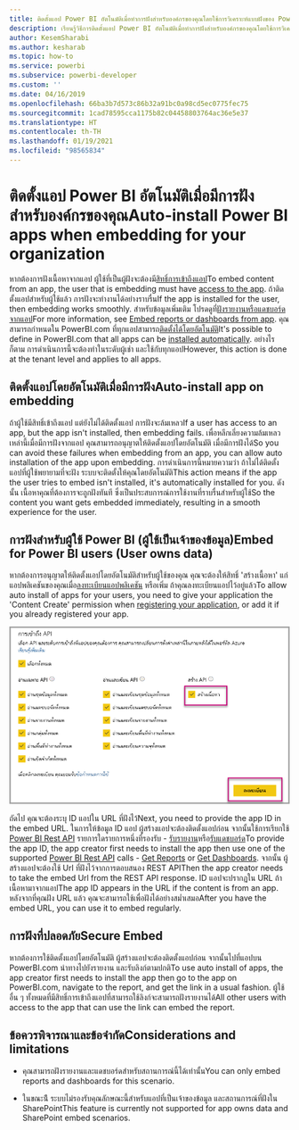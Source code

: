 ```yaml
---
title: ติดตั้งแอป Power BI อัตโนมัติเมื่อทำการฝังสำหรับองค์กรของคุณโดยใช้การวิเคราะห์แบบฝังของ Power BI เพื่อสร้างข้อมูลเชิงลึก BI แบบฝัง
description: เรียนรู้วิธีการติดตั้งแอป Power BI อัตโนมัติเมื่อทำการฝังสำหรับองค์กรของคุณโดยใช้การวิเคราะห์แบบฝังของ Power BI เพื่อสร้างข้อมูลเชิงลึก BI แบบฝัง
author: KesemSharabi
ms.author: kesharab
ms.topic: how-to
ms.service: powerbi
ms.subservice: powerbi-developer
ms.custom: ''
ms.date: 04/16/2019
ms.openlocfilehash: 66ba3b7d573c86b32a91bc0a98cd5ec0775fec75
ms.sourcegitcommit: 1cad78595cca1175b82c04458803764ac36e5e37
ms.translationtype: HT
ms.contentlocale: th-TH
ms.lasthandoff: 01/19/2021
ms.locfileid: "98565834"
---
```

# <a name="auto-install-power-bi-apps-when-embedding-for-your-organization"></a><span data-ttu-id="ae502-103">ติดตั้งแอป Power BI อัตโนมัติเมื่อมีการฝังสำหรับองค์กรของคุณ</span><span class="sxs-lookup"><span data-stu-id="ae502-103">Auto-install Power BI apps when embedding for your organization</span></span>

<span data-ttu-id="ae502-104">หากต้องการฝังเนื้อหาจากแอป ผู้ใช้ที่เป็นผู้ฝังจะต้องมี[สิทธิ์การเข้าถึงแอป](../../collaborate-share/service-create-distribute-apps.md)</span><span class="sxs-lookup"><span data-stu-id="ae502-104">To embed content from an app, the user that is embedding must have [access to the app](../../collaborate-share/service-create-distribute-apps.md).</span></span> <span data-ttu-id="ae502-105">ถ้าติดตั้งแอปสำหรับผู้ใช้แล้ว การฝังจะทำงานได้อย่างราบรื่น</span><span class="sxs-lookup"><span data-stu-id="ae502-105">If the app is installed for the user, then embedding works smoothly.</span></span> <span data-ttu-id="ae502-106">สำหรับข้อมูลเพิ่มเติม โปรดดูที่[ฝังรายงานหรือแดชบอร์ดจากแอป](./index.yml)</span><span class="sxs-lookup"><span data-stu-id="ae502-106">For more information, see [Embed reports or dashboards from app](./index.yml).</span></span> <span data-ttu-id="ae502-107">คุณสามารถกำหนดใน PowerBI.com ที่ทุกแอปสามารถ[ติดตั้งได้โดยอัตโนมัติ](https://powerbi.microsoft.com/blog/automatically-install-apps/)</span><span class="sxs-lookup"><span data-stu-id="ae502-107">It's possible to define in PowerBI.com that all apps can be [installed automatically](https://powerbi.microsoft.com/blog/automatically-install-apps/).</span></span> <span data-ttu-id="ae502-108">อย่างไรก็ตาม การดำเนินการนี้จะต้องทำในระดับผู้เช่า และใช้กับทุกแอป</span><span class="sxs-lookup"><span data-stu-id="ae502-108">However, this action is done at the tenant level and applies to all apps.</span></span>

## <a name="auto-install-app-on-embedding"></a><span data-ttu-id="ae502-109">ติดตั้งแอปโดยอัตโนมัติเมื่อมีการฝัง</span><span class="sxs-lookup"><span data-stu-id="ae502-109">Auto-install app on embedding</span></span>

<span data-ttu-id="ae502-110">ถ้าผู้ใช้มีสิทธิ์เข้าถึงแอป แต่ยังไม่ได้ติดตั้งแอป การฝังจะล้มเหลว</span><span class="sxs-lookup"><span data-stu-id="ae502-110">If a user has access to an app, but the app isn't installed, then embedding fails.</span></span> <span data-ttu-id="ae502-111">เพื่อหลีกเลี่ยงความล้มเหลวเหล่านี้เมื่อมีการฝังจากแอป คุณสามารถอนุญาตให้ติดตั้งแอปโดยอัตโนมัติ เมื่อมีการฝังได้</span><span class="sxs-lookup"><span data-stu-id="ae502-111">So you can avoid these failures when embedding from an app, you can allow auto installation of the app upon embedding.</span></span> <span data-ttu-id="ae502-112">การดำเนินการนี้หมายความว่า ถ้าไม่ได้ติดตั้งแอปที่ผู้ใช้พยายามที่จะฝัง ระบบจะติดตั้งให้คุณโดยอัตโนมัติ</span><span class="sxs-lookup"><span data-stu-id="ae502-112">This action means if the app the user tries to embed isn't installed, it's automatically installed for you.</span></span> <span data-ttu-id="ae502-113">ดังนั้น เนื้อหาคุณที่ต้องการจะถูกฝังทันที ซึ่งเป็นประสบการณ์การใช้งานที่ราบรื่นสำหรับผู้ใช้</span><span class="sxs-lookup"><span data-stu-id="ae502-113">So the content you want gets embedded immediately, resulting in a smooth experience for the user.</span></span>

## <a name="embed-for-power-bi-users-user-owns-data"></a><span data-ttu-id="ae502-114">การฝังสำหรับผู้ใช้ Power BI (ผู้ใช้เป็นเจ้าของข้อมูล)</span><span class="sxs-lookup"><span data-stu-id="ae502-114">Embed for Power BI users (User owns data)</span></span>

<span data-ttu-id="ae502-115">หากต้องการอนุญาตให้ติดตั้งแอปโดยอัตโนมัติสำหรับผู้ใช้ของคุณ คุณจะต้องให้สิทธิ์ 'สร้างเนื้อหา' แก่แอปพลิเคชันของคุณเมื่อ[ลงทะเบียนแอปพลิเคชัน](register-app.md#register-an-azure-ad-app) หรือเพิ่ม ถ้าคุณลงทะเบียนแอปไว้อยู่แล้ว</span><span class="sxs-lookup"><span data-stu-id="ae502-115">To allow auto install of apps for your users, you need to give your application the 'Content Create' permission when [registering your application](register-app.md#register-an-azure-ad-app), or add it if you already registered your app.</span></span>

![ลงทะเบียนแอปสร้างเนื้อหา](media/embed-auto-install-app/register-app-create-content.png)

<span data-ttu-id="ae502-117">ถัดไป คุณจะต้องระบุ ID แอปใน URL ที่ฝังไว้</span><span class="sxs-lookup"><span data-stu-id="ae502-117">Next, you need to provide the app ID in the embed URL.</span></span> <span data-ttu-id="ae502-118">ในการให้ข้อมูล ID แอป ผู้สร้างแอปจะต้องติดตั้งแอปก่อน จากนั้นใช้การเรียกใช้ [Power BI Rest API](/rest/api/power-bi/) รายการใดรายการหนึ่งที่รองรับ - [รับรายงาน](/rest/api/power-bi/reports/getreports)หรือ[รับแดชบอร์ด](/rest/api/power-bi/dashboards/getdashboards)</span><span class="sxs-lookup"><span data-stu-id="ae502-118">To provide the app ID, the app creator first needs to install the app then use one of the supported [Power BI Rest API](/rest/api/power-bi/) calls - [Get Reports](/rest/api/power-bi/reports/getreports) or [Get Dashboards](/rest/api/power-bi/dashboards/getdashboards).</span></span> <span data-ttu-id="ae502-119">จากนั้น ผู้สร้างแอปจะต้องใช้ Url ที่ฝังไว้จากการตอบสนอง REST API</span><span class="sxs-lookup"><span data-stu-id="ae502-119">Then the app creator needs to take the embed Url from the REST API response.</span></span> <span data-ttu-id="ae502-120">ID แอปจะปรากฏใน URL ถ้าเนื้อหามาจากแอป</span><span class="sxs-lookup"><span data-stu-id="ae502-120">The app ID appears in the URL if the content is from an app.</span></span>  <span data-ttu-id="ae502-121">หลังจากที่คุณฝัง URL แล้ว คุณจะสามารถใช้เพื่อฝังได้อย่างสม่ำเสมอ</span><span class="sxs-lookup"><span data-stu-id="ae502-121">After you have the embed URL, you can use it to embed regularly.</span></span>

## <a name="secure-embed"></a><span data-ttu-id="ae502-122">การฝังที่ปลอดภัย</span><span class="sxs-lookup"><span data-stu-id="ae502-122">Secure Embed</span></span>

<span data-ttu-id="ae502-123">หากต้องการใช้ติดตั้งแอปโดยอัตโนมัติ ผู้สร้างแอปจะต้องติดตั้งแอปก่อน จากนั้นไปที่แอปบน PowerBI.com นำทางไปยังรายงาน และรับลิงก์ตามปกติ</span><span class="sxs-lookup"><span data-stu-id="ae502-123">To use auto install of apps, the app creator first needs to install the app then go to the app on PowerBI.com, navigate to the report, and get the link in a usual fashion.</span></span> <span data-ttu-id="ae502-124">ผู้ใช้อื่น ๆ ทั้งหมดที่มีสิทธิ์การเข้าถึงแอปที่สามารถใช้ลิงก์จะสามารถฝังรายงานได้</span><span class="sxs-lookup"><span data-stu-id="ae502-124">All other users with access to the app that can use the link can embed the report.</span></span>

## <a name="considerations-and-limitations"></a><span data-ttu-id="ae502-125">ข้อควรพิจารณาและข้อจำกัด</span><span class="sxs-lookup"><span data-stu-id="ae502-125">Considerations and limitations</span></span>

* <span data-ttu-id="ae502-126">คุณสามารถฝังรายงานและแดชบอร์ดสำหรับสถานการณ์นี้ได้เท่านั้น</span><span class="sxs-lookup"><span data-stu-id="ae502-126">You can only embed reports and dashboards for this scenario.</span></span>

* <span data-ttu-id="ae502-127">ในขณะน้ี ระบบไม่รองรับคุณลักษณะนี้สำหรับแอปที่เป็นเจ้าของข้อมูล และสถานการณ์ที่ฝังใน SharePoint</span><span class="sxs-lookup"><span data-stu-id="ae502-127">This feature is currently not supported for app owns data and SharePoint embed scenarios.</span></span>